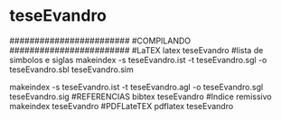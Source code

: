 # teseEvandro
########################
#COMPILANDO
########################
#LaTEX 
latex teseEvandro
#lista de simbolos e siglas 
makeindex -s teseEvandro.ist -t teseEvandro.sgl -o teseEvandro.sbl teseEvandro.sim

makeindex -s teseEvandro.ist -t teseEvandro.agl -o teseEvandro.sgl teseEvandro.sig
#REFERENCIAS
bibtex teseEvandro
#Indice remissivo
makeindex teseEvandro
#PDFLateTEX
pdflatex teseEvandro

